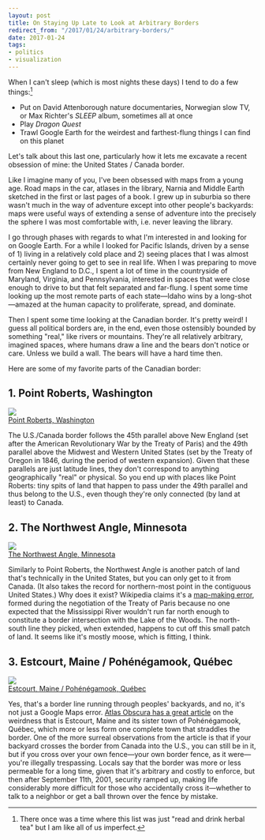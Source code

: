 ```yaml
---
layout: post
title: On Staying Up Late to Look at Arbitrary Borders
redirect_from: "/2017/01/24/arbitrary-borders/"
date: 2017-01-24
tags:
- politics
- visualization
---
```


When I can't sleep (which is most nights these days) I tend to do a few things:[^1]

[^1]: There once was a time where this list was just "read and drink herbal tea" but I am like all of us imperfect.

- Put on David Attenborough nature documentaries, Norwegian slow TV, or Max Richter's *SLEEP* album, sometimes all at once
- Play *Dragon Quest*
- Trawl Google Earth for the weirdest and farthest-flung things I can find on this planet

Let's talk about this last one, particularly how it lets me excavate a recent obsession of mine: the United States / Canada border.

Like I imagine many of you, I've been obsessed with maps from a young age. Road maps in the car, atlases in the library, Narnia and Middle Earth sketched in the first or last pages of a book. I grew up in suburbia so there wasn't much in the way of adventure except into other people's backyards: maps were useful ways of extending a sense of adventure into the precisely the sphere I was most comfortable with, i.e. never leaving the library.

I go through phases with regards to what I'm interested in and looking for on Google Earth. For a while I looked for Pacific Islands, driven by a sense of 1) living in a relatively cold place and 2) seeing places that I was almost certainly never going to get to see in real life. When I was preparing to move from New England to D.C., I spent a lot of time in the countryside of Maryland, Virginia, and Pennsylvania, interested in spaces that were close enough to drive to but that felt separated and far-flung. I spent some time looking up the most remote parts of each state—Idaho wins by a long-shot—amazed at the human capacity to proliferate, spread, and dominate.

Then I spent some time looking at the Canadian border. It's pretty weird! I guess all political borders are, in the end, even those ostensibly bounded by something "real," like rivers or mountains. They're all relatively arbitrary, imagined spaces, where humans draw a line and the bears don't notice or care. Unless we build a wall. The bears will have a hard time then.

Here are some of my favorite parts of the Canadian border:

## 1. Point Roberts, Washington

<img src="/img/borders-1.jpg"/>
<div class="caption"><a href="https://www.google.com/maps/@48.9742619,-123.0557913,11z/data=!3m1!1e3">Point Roberts, Washington</a></div>

The U.S./Canada border follows the 45th parallel above New England (set after the American Revolutionary War by the Treaty of Paris) and the 49th parallel above the Midwest and Western United States (set by the Treaty of Oregon in 1846, during the period of western expansion). Given that these parallels are just latitude lines, they don't correspond to anything geographically "real" or physical. So you end up with places like Point Roberts: tiny spits of land that happen to pass under the 49th parallel and thus belong to the U.S., even though they're only connected (by land at least) to Canada.

## 2. The Northwest Angle, Minnesota

<img src="/img/borders-2.jpg"/>
<div class="caption"><a href="https://www.google.com/maps/@49.1780168,-95.0571341,10z/data=!3m1!1e3">The Northwest Angle, Minnesota</a></div>

Similarly to Point Roberts, the Northwest Angle is another patch of land that's technically in the United States, but you can only get to it from Canada. (It also takes the record for northern-most point in the contiguous United States.) Why does it exist? Wikipedia claims it's a [map-making error](https://en.wikipedia.org/wiki/Northwest_Angle), formed during the negotiation of the Treaty of Paris because no one expected that the Mississippi River wouldn't run far north enough to constitute a border intersection with the Lake of the Woods. The north-south line they picked, when extended, happens to cut off this small patch of land. It seems like it's mostly moose, which is fitting, I think.

## 3. Estcourt, Maine / Pohénégamook, Québec

<img src="/img/borders-3.jpg"/>
<div class="caption"><a href="https://www.google.com/maps/@47.4571237,-69.2274827,18z/data=!3m1!1e3">Estcourt, Maine / Pohénégamook, Québec</a></div>

Yes, that's a border line running through peoples' backyards, and no, it's not just a Google Maps error. [Atlas Obscura has a great article](http://www.atlasobscura.com/articles/the-incredible-complications-of-living-atop-the-us-canada-border) on the weirdness that is Estcourt, Maine and its sister town of Pohénégamook, Québec, which more or less form one complete town that straddles the border. One of the more surreal observations from the article is that if your backyard crosses the border from Canada into the U.S., you can still be in it, but if you cross over your own fence—your own border fence, as it were—you're illegally trespassing. Locals say that the border was more or less permeable for a long time, given that it's arbitrary and costly to enforce, but then after September 11th, 2001, security ramped up, making life considerably more difficult for those who accidentally cross it—whether to talk to a neighbor or get a ball thrown over the fence by mistake.
